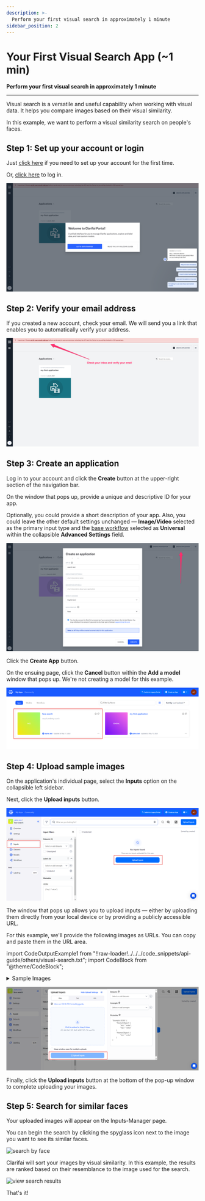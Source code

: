 ```yaml
---
description: >-
  Perform your first visual search in approximately 1 minute
sidebar_position: 2
---
```


# Your First Visual Search App (~1 min)

**Perform your first visual search in approximately 1 minute**
<hr />

Visual search is a versatile and useful capability when working with visual data. It helps you compare images based on their visual similarity.

In this example, we want to perform a visual similarity search on people's faces. 

## Step 1: Set up your account or login

Just [click here](https://clarifai.com/signup) if you need to set up your account for the first time. 

Or, [click here](https://clarifai.com/login) to log in.‌

![Create account login](/img/create_acct_login.png)

## Step 2: Verify your email address

If you created a new account, check your email. We will send you a link that enables you to automatically verify your address.‌

![verify email](/img/verify_email.png)

## Step 3: Create an application

Log in to your account and click the **Create** button at the upper-right section of the navigation bar.

On the window that pops up, provide a unique and descriptive ID for your app. 

Optionally, you could provide a short description of your app. Also, you could leave the other default settings unchanged — **Image/Video** selected as the primary input type and the [base workflow](https://docs.clarifai.com/portal-guide/workflows/base-workflows) selected as **Universal** within the collapsible **Advanced Settings** field.

![create application](/img/create-application.png)

Click the **Create App** button. 

On the ensuing page, click the **Cancel** button within the **Add a model** window that pops up. We're not creating a model for this example.

![Add a model window](/img/face_search_app.png)

## Step 4: Upload sample images

On the application's individual page, select the **Inputs** option on the collapsible left sidebar.

Next, click the **Upload inputs** button.

![Upload inputs](/img/data_mode_search_app.png)

The window that pops up allows you to upload inputs — either by uploading them directly from your local device or by providing a publicly accessible URL. 

For this example, we'll provide the following images as URLs. You can copy and paste them in the URL area. 

import CodeOutputExample1 from "!!raw-loader!../../../code_snippets/api-guide/others/visual-search.txt";
import CodeBlock from "@theme/CodeBlock";

<details>
  <summary>Sample Images</summary>
    <CodeBlock className="language-text">{CodeOutputExample1}</CodeBlock>
</details>

![upload files](/img/browse_files_search_app.png)

Finally, click the **Upload inputs** button at the bottom of the pop-up window to complete uploading your images.

## Step 5: Search for similar faces

Your uploaded images will appear on the Inputs-Manager page. 

You can begin the search by clicking the spyglass icon next to the image you want to see its similar faces. 

![search by face](/img/search-by-face.png)

Clarifai will sort your images by visual similarity. In this example, the results are ranked based on their resemblance to the image used for the search. 

![view search results](/img/view-search-results.png)

That's it!
​
